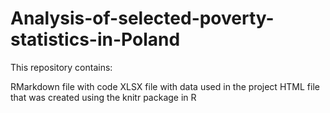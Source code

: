 # Analysis-of-selected-poverty-statistics-in-Poland
This repository contains:

RMarkdown file with code
XLSX file with data used in the project
HTML file that was created using the knitr package in R
